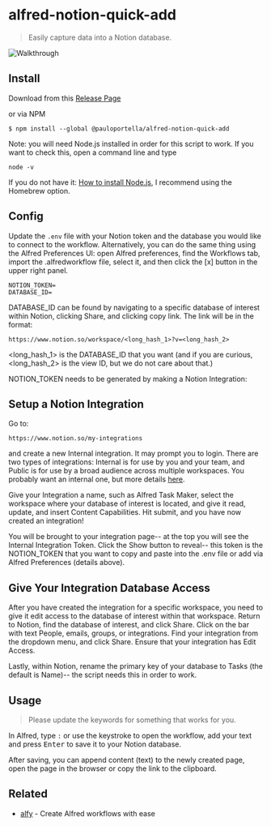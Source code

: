 # alfred-notion-quick-add

> Easily capture data into a Notion database.

![Walkthrough](/walkthrough.gif)

## Install

Download from this [Release Page](https://github.com/pauloportella/alfred-notion-quick-add/releases)

or via NPM

```
$ npm install --global @pauloportella/alfred-notion-quick-add
```

Note: you will need Node.js installed in order for this script to work. If you want to check this, open a command line and type 
```
node -v
```

If you do not have it: [How to install Node.js](https://www.newline.co/@Adele/how-to-install-nodejs-and-npm-on-macos--22782681), I recommend using the Homebrew option.

## Config

Update the `.env` file with your Notion token and the database you would like to connect to the workflow. Alternatively, you can do the same thing using the Alfred Preferences UI: open Alfred preferences, find the Workflows tab, import the .alfredworkflow file, select it, and then click the [x] button in the upper right panel.

```
NOTION_TOKEN=
DATABASE_ID=
```

DATABASE_ID can be found by navigating to a specific database of interest within Notion, clicking Share, and clicking copy link.
The link will be in the format:
```
https://www.notion.so/workspace/<long_hash_1>?v=<long_hash_2>
```
<long_hash_1> is the DATABASE_ID that you want (and if you are curious, <long_hash_2> is the view ID, but we do not care about that.)

NOTION_TOKEN needs to be generated by making a Notion Integration:

## Setup a Notion Integration
Go to:
```
https://www.notion.so/my-integrations
```
and create a new Internal integration. It may prompt you to login. There are two types of integrations: Internal is for use by you and your team, and Public is for use by a broad audience across multiple workspaces. You probably want an internal one, but more details [here](https://developers.notion.com/docs/authorization#:~:text=There%20are%20two%20types%20of,audience%2C%20across%20many%20Notion%20workspaces).

Give your Integration a name, such as Alfred Task Maker, select the workspace where your database of interest is located, and give it read, update, and insert Content Capabilities. Hit submit, and you have now created an integration!

You will be brought to your integration page-- at the top you will see the Internal Integration Token.
Click the Show button to reveal-- this token is the NOTION_TOKEN that you want to copy and paste into the .env file or add via Alfred Preferences (details above).

## Give Your Integration Database Access
After you have created the integration for a specific workspace, you need to give it edit access to the database of interest within that workspace.
Return to Notion, find the database of interest, and click Share. Click on the bar with text People, emails, groups, or integrations. Find your integration from the dropdown menu, and click Share. Ensure that your integration has Edit Access.

Lastly, within Notion, rename the primary key of your database to Tasks (the default is Name)-- the script needs this in order to work.


## Usage

> Please update the keywords for something that works for you.

In Alfred, type `:` or use the keystroke to open the workflow, add your text and press <kbd>Enter</kbd> to save it to your Notion database.

After saving, you can append content (text) to the newly created page, open the page in the browser or copy the link to the clipboard.

## Related

- [alfy](https://github.com/sindresorhus/alfy) - Create Alfred workflows with ease
